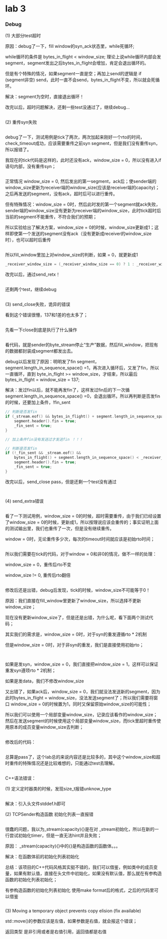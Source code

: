 # lab 3



### Debug

(1) 大部分test超时

原因：debug了一下，fill window的syn\_ack状态里，while死循环;

while循环的条件是 bytes\_in\_flight  < window\_size; 理论上说while循环内部会发segment，segment发出之后bytes\_in\_flight会增加，肯定会退出循环的。

但是有个特殊的情况，如果segment一直是空；再加上send的逻辑是 if (segment非空) send，此时一直不会send，bytes\_in\_flight不变，所以就会死循环。

解决：segment为空时，直接退出循环！



改完以后，超时问题解决，还剩一些test没通过了，继续debug...

<div align="left">

<figure><img src="../../.gitbook/assets/image (16).png" alt=""><figcaption></figcaption></figure>

</div>



(2) 重传syn失败

<figure><img src="../../.gitbook/assets/image (18).png" alt=""><figcaption></figcaption></figure>

debug了一下，测试用例是tick了两次，两次加起来刚好一个rto的时间，check\_timeout成功，应该需要重传之前syn segment，但是我们没有重传syn，所以报错了。

我现在的tick代码是这样的，此时还没有ack，window\_size = 0，所以没有进入if语句内部，没有重传syn；

<figure><img src="../../.gitbook/assets/image (17).png" alt=""><figcaption></figcaption></figure>

正常情况 window\_size = 0, 然后发出的第一segment，ack后；使sender端的window\_size更新为receiver端的window\_size(应该是receiver端的capacity)；之后再发送的segment，没有ack，超时后可以进行重传。

但有特殊情况：window\_size = 0时，然后此时发的第一个segment就ack失败，sender端的window\_size没有更新为receiver端的window\_size，此时tick超时后当前的segment不能重传，不符合我们的预期；



所以实验给出了解决方案，window\_size = 0的时候，window\_size更新成1；这样即使第一个发送的segment没有ack（没有更新成receiver的window\_size时），也可以超时后重传

<div align="left">

<figure><img src="../../.gitbook/assets/image (19).png" alt=""><figcaption></figcaption></figure>

</div>

所以fill\_window里加上对window\_size的判断，如果 = 0，就更新成1

```cpp
_receiver_window_size = (_receiver_window_size == 0) ? 1 : _receiver_window_size;
```

改完以后，通过send\_retx！

<div align="left">

<figure><img src="../../.gitbook/assets/image (20).png" alt=""><figcaption></figcaption></figure>

</div>

还剩两个test，继续debug

<div align="left">

<figure><img src="../../.gitbook/assets/image (21).png" alt=""><figcaption></figcaption></figure>

</div>



(3) send\_close失败，诡异的错误

看到这个错误很懵，137和1差的也太多了；

<figure><img src="../../.gitbook/assets/image (22).png" alt=""><figcaption></figcaption></figure>

先看一下close到底是执行了什么操作

<figure><img src="../../.gitbook/assets/image (23).png" alt=""><figcaption></figcaption></figure>

看代码，就是sender的byte\_stream停止“生产”数据，然后fill\_window，把现有的数据都封装成segment都发出去。

debug以后发现了原因：明明发了fin segment，segment.length\_in\_sequence\_space() =1，再次进入循环后，又发了fin，所以一直循环，直到 byte\_in\_flight >= window\_size，才结束，所以最后bytes\_in\_flight = window\_size = 137;

解决：发过fin以后，就不能再发fin了，这样发过fin后的下一次循 segment.length\_in\_sequence\_space() =0，会退出循环。所以再判断是否发fin的时候，还要加上条件，!fin\_sent

```cpp
// 判断是否发fin
if (_stream.eof() && bytes_in_flight() + segment.length_in_sequence_space() < _receiver_window_size) {
    segment.header().fin = true;
    _fin_sent = true;
}

// 加上条件fin没有发送过才发送fin ！！！

// 判断是否发fin
if (!_fin_sent && _stream.eof() &&
    bytes_in_flight() + segment.length_in_sequence_space() < _receiver_window_size) {
    segment.header().fin = true;
    _fin_sent = true;
}
```



改完以后，send\_close pass，但是还剩一个test没有通过

<div align="left">

<figure><img src="../../.gitbook/assets/image (24).png" alt=""><figcaption></figcaption></figure>

</div>

<div align="left">

<figure><img src="../../.gitbook/assets/image (25).png" alt=""><figcaption></figcaption></figure>

</div>



(4) send\_extra错误

<figure><img src="../../.gitbook/assets/image (26).png" alt=""><figcaption></figcaption></figure>

看了一下测试用例，window\_size = 0的时候，超时需要重传，由于我们已经设置了window\_size = 0的时候，更新成1，所以按理说应该会重传的；事实证明上面的测试输出里，我们也重传了一次，但是没有继续重传。

window = 0时，无论重传多少次，每次的timeout时间就应该是初始rto时间；

<figure><img src="../../.gitbook/assets/image (27).png" alt=""><figcaption></figcaption></figure>

所以我们需要在tick的代码，对于window = 0和非0的情况，做不一样的处理：

window\_size = 0，重传后rto不变

window\_size != 0, 重传后rto翻倍

<figure><img src="../../.gitbook/assets/image (28).png" alt=""><figcaption></figcaption></figure>

修改后还是出错，debug后发现，tick的时候，window\_size不可能等于0！

原因：我们直接在fill\_window里更新了window\_size，所以选择不更新window\_size；



现在没有更新window\_size了，但是还是出错，为什么呢，看下面两个测试代码；

其实我们的需求是，window\_size = 0时，对于syn的重发遵循rto \* 2机制

但是window\_size = 0时，对于非syn的重发，我们是直接使用初始rto；

<figure><img src="../../.gitbook/assets/image (29).png" alt=""><figcaption></figcaption></figure>

<figure><img src="../../.gitbook/assets/image (30).png" alt=""><figcaption></figcaption></figure>

如果是发syn，window\_size = 0，我们直接把window\_size = 1，这样可以保证重发syn遵顼rto \* 2机制；

如果是发data，我们不修改window\_size



又出错了，如果ack后，window\_size = 0，我们就没法发送新的segment，因为此时bytes\_in\_flight = window\_size，没法发送segment了；所以我们需要将窗口 window\_size = 0的时候置为1，同时又保留原始window\_size的可能性；

所以我们可以使用一个局部变量window\_size，记录应该看作的window\_size；然后在发送segment的时候使用这个局部变量window\_size，而tick里超时重传使用原本的成员变量window\_size去判断；

<figure><img src="../../.gitbook/assets/image (31).png" alt=""><figcaption></figcaption></figure>

修改后的代码：

<figure><img src="../../.gitbook/assets/image (32).png" alt=""><figcaption></figcaption></figure>



总算是pass了，这个lab总的来说内容还是比较多的，其中这个window\_size和超时重传的特殊情况还是比较难想的，只能通过test去理解。

<div align="left">

<figure><img src="../../.gitbook/assets/image (33).png" alt=""><figcaption></figcaption></figure>

</div>





C++语法错误：

(1) 定义定时器类的时候，发现size\_t报错unknow\_type

<figure><img src="../../.gitbook/assets/image (111).png" alt=""><figcaption></figcaption></figure>

解决：引入头文件stddef.h即可



(2) TCPSender构造函数 初始化列表一直报错

<figure><img src="../../.gitbook/assets/image (112).png" alt=""><figcaption></figcaption></figure>

很蠢的问题，我以为\_stream(capacity){}是在对 \_stream初始化，所以在新的一行尝试初始化timer，但是一直无法hint并且失败；

原因： \_stream(capacity){}中的{}是构造函数的函数体。。。

解决：在函数体前的初始化列表初始化

总结：该项目的C++代码风格其实挺不错的，我们可以借鉴，例如类中的成员变量，如果有默认值，直接在头文件中初始化，如果没有默认值，那么就在有参构造函数的初始化列表初始化；

有参构造函数的初始化列表初始化 使用make format后的格式，之后的代码里可以借鉴

<figure><img src="../../.gitbook/assets/image (113).png" alt=""><figcaption></figcaption></figure>



(3) Moving a temporary object prevents copy elision (fix available)

std::move()的参数应该是左值，如果参数是右值，就会报这个错误；

返回类型 是非引用或者是右值引用，返回值都是右值
